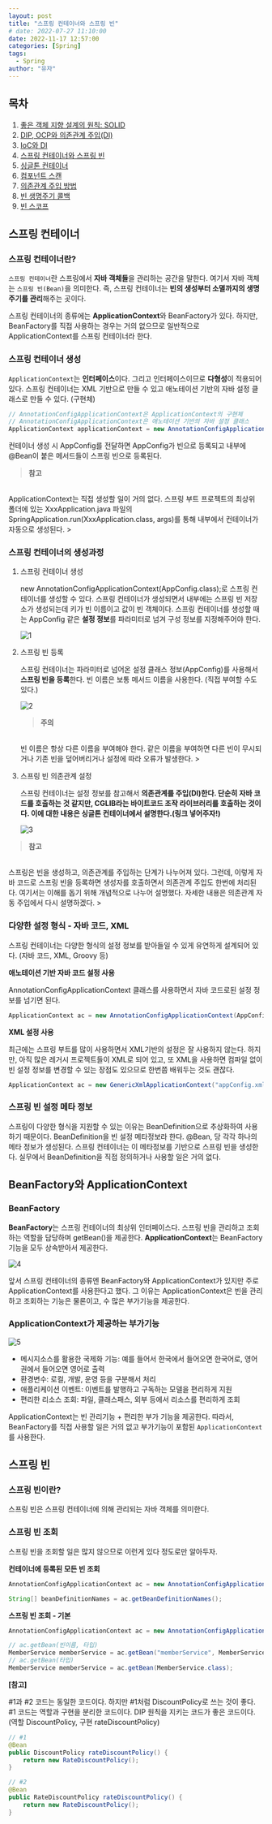```yaml
---
layout: post
title: "스프링 컨테이너와 스프링 빈"
# date: 2022-07-27 11:10:00
date: 2022-11-17 12:57:00
categories: [Spring]
tags:
  - Spring
author: "유자"
---
```


## 목차

1. [좋은 객체 지향 설계의 원칙: SOLID](https://yessm621.github.io/spring/Spring-SOLID/)
2. [DIP, OCP와 의존관계 주입(DI)](https://yessm621.github.io/spring/Spring-DIP-OCP-DI/)
3. [IoC와 DI](https://yessm621.github.io/spring/Spring-IoC-DI/)
4. [스프링 컨테이너와 스프링 빈](https://yessm621.github.io/spring/Spring-SpringContainer-Bean/)
5. [싱글톤 컨테이너](https://yessm621.github.io/spring/Spring-Singleton/)
6. [컴포넌트 스캔](https://yessm621.github.io/spring/Spring-ComponentScan/)
7. [의존관계 주입 방법](https://yessm621.github.io/spring/Spring-Dependency-Injection/)
8. [빈 생명주기 콜백](https://yessm621.github.io/spring/Spring-BeanLifeCycle/)
9. [빈 스코프](https://yessm621.github.io/spring/Spring-BeanScope/) 

## 스프링 컨테이너

### 스프링 컨테이너란?

`스프링 컨테이너`란 스프링에서 **자바 객체들**을 관리하는 공간을 말한다. 여기서 자바 객체는 `스프링 빈(Bean)`을 의미한다. 즉, 스프링 컨테이너는 **빈의 생성부터 소멸까지의 생명주기를 관리**해주는 곳이다.

스프링 컨테이너의 종류에는 **ApplicationContext**와 BeanFactory가 있다. 하지만, BeanFactory를 직접 사용하는 경우는 거의 없으므로 일반적으로 ApplicationContext를 스프링 컨테이너라 한다.

### 스프링 컨테이너 생성

`ApplicationContext`는 **인터페이스**이다. 그리고 인터페이스이므로 **다형성**이 적용되어 있다. 스프링 컨테이너는 XML 기반으로 만들 수 있고 애노테이션 기반의 자바 설정 클래스로 만들 수 있다. (구현체)

```java
// AnnotationConfigApplicationContext은 ApplicationContext의 구현체
// AnnotationConfigApplicationContext은 애노테이션 기반의 자바 설정 클래스
ApplicationContext applicationContext = new AnnotationConfigApplicationContext(AppConfig.class);
```

컨테이너 생성 시 AppConfig를 전달하면 AppConfig가 빈으로 등록되고 내부에 @Bean이 붙은 메서드들이 스프링 빈으로 등록된다.

> **참고**
<br>
ApplicationContext는 직접 생성할 일이 거의 없다. 스프링 부트 프로젝트의 최상위 폴더에 있는 XxxApplication.java 파일의 SpringApplication.run(XxxApplication.class, args)를 통해 내부에서 컨테이너가 자동으로 생성된다.
>

### 스프링 컨테이너의 생성과정

1. 스프링 컨테이너 생성
    
    new AnnotationConfigApplicationContext(AppConfig.class);로 스프링 컨테이너를 생성할 수 있다. 스프링 컨테이너가 생성되면서 내부에는 스프링 빈 저장소가 생성되는데 키가 빈 이름이고 값이 빈 객체이다. 스프링 컨테이너를 생성할 때는 AppConfig 같은 **설정 정보**를 파라미터로 넘겨 구성 정보를 지정해주어야 한다.
    
    ![1](https://user-images.githubusercontent.com/79130276/181144974-0c3fb81e-31f7-4b1b-aa04-f9b059c87ebb.png)
    
2. 스프링 빈 등록
    
    스프링 컨테이너는 파라미터로 넘어온 설정 클래스 정보(AppConfig)를 사용해서 **스프링 빈을 등록**한다. 빈 이름은 보통 메서드 이름을 사용한다. (직접 부여할 수도 있다.)
    
    ![2](https://user-images.githubusercontent.com/79130276/181144978-e20f7d01-b7e0-4016-bac1-df15d2509cef.png)
    

    > **주의**
    <br>
    빈 이름은 항상 다른 이름을 부여해야 한다. 같은 이름을 부여하면 다른 빈이 무시되거나 기존 빈을 덮어버리거나 설정에 따라 오류가 발생한다.
    > 

3. 스프링 빈 의존관계 설정
    
    스프링 컨테이너는 설정 정보를 참고해서 **의존관계를 주입(DI)**한다. 단순히 자바 코드를 호출하는 것 같지만, CGLIB라는 바이트코드 조작 라이브러리를 호출하는 것이다. 이에 대한 내용은 싱글톤 컨테이너에서 설명한다.**(링크 넣어주자!)**
    

    ![3](https://user-images.githubusercontent.com/79130276/181144983-9a0ebefe-8156-479d-a85f-d19724b80eef.png)

> **참고**
<br>
스프링은 빈을 생성하고, 의존관계를 주입하는 단계가 나누어져 있다. 그런데, 이렇게 자바 코드로 스프링 빈을 등록하면 생성자를 호출하면서 의존관계 주입도 한번에 처리된다. 여기서는 이해를 돕기 위해 개념적으로 나누어 설명했다. 자세한 내용은 의존관계 자동 주입에서 다시 설명하겠다.
> 

### 다양한 설정 형식 - 자바 코드, XML

스프링 컨테이너는 다양한 형식의 설정 정보를 받아들일 수 있게 유연하게 설계되어 있다. (자바 코드, XML, Groovy 등)

**애노테이션 기반 자바 코드 설정 사용**

AnnotationConfigApplicationContext 클래스를 사용하면서 자바 코드로된 설정 정보를 넘기면 된다.

```java
ApplicationContext ac = new AnnotationConfigApplicationContext(AppConfig.class)
```

**XML 설정 사용**

최근에는 스프링 부트를 많이 사용하면서 XML기반의 설정은 잘 사용하지 않는다. 하지만, 아직 많은 레거시 프로젝트들이 XML로 되어 있고, 또 XML을 사용하면 컴파일 없이 빈 설정 정보를 변경할 수 있는 장점도 있으므로 한번쯤 배워두는 것도 괜찮다.

```java
ApplicationContext ac = new GenericXmlApplicationContext("appConfig.xml");
```

### 스프링 빈 설정 메타 정보

스프링이 다양한 형식을 지원할 수 있는 이유는 BeanDefinition으로 추상화하여 사용하기 때문이다. BeanDefinition을 빈 설정 메타정보라 한다. @Bean, <bean>당 각각 하나의 메타 정보가 생성된다. 스프링 컨테이너는 이 메타정보를 기반으로 스프링 빈을 생성한다. 실무에서 BeanDefinition을 직접 정의하거나 사용할 일은 거의 없다.

## BeanFactory와 ApplicationContext

### BeanFactory

**BeanFactory**는 스프링 컨테이너의 최상위 인터페이스다. 스프링 빈을 관리하고 조회하는 역할을 담당하며 getBean()을 제공한다. **ApplicationContext**는 BeanFactory 기능을 모두 상속받아서 제공한다. 

![4](https://user-images.githubusercontent.com/79130276/181144985-e8863757-adc6-4ff6-a535-3a3b78aeae22.png)

앞서 스프링 컨테이너의 종류엔 BeanFactory와 ApplicationContext가 있지만 주로 ApplicationContext를 사용한다고 했다. 그 이유는 ApplicationContext은 빈을 관리하고 조회하는 기능은 물론이고, 수 많은 부가기능을 제공한다.

### ApplicationContext가 제공하는 부가기능

![5](https://user-images.githubusercontent.com/79130276/181144988-fc3a0b6b-e075-4c8f-a6aa-8f941aff53a3.png)

- 메시지소스를 활용한 국제화 기능: 예를 들어서 한국에서 들어오면 한국어로, 영어권에서 들어오면 영어로 출력
- 환경변수: 로컬, 개발, 운영 등을 구분해서 처리
- 애플리케이션 이벤트: 이벤트를 발행하고 구독하는 모델을 편리하게 지원
- 편리한 리소스 조회: 파일, 클래스패스, 외부 등에서 리소스를 편리하게 조회

ApplicationContext는 빈 관리기능 + 편리한 부가 기능을 제공한다. 따라서, BeanFactory를 직접 사용할 일은 거의 없고 부가기능이 포함된 `ApplicationContext`를 사용한다.

## 스프링 빈

### 스프링 빈이란?

스프링 빈은 스프링 컨테이너에 의해 관리되는 자바 객체를 의미한다.

### 스프링 빈 조회

스프링 빈을 조회할 일은 많지 않으므로 이런게 있다 정도로만 알아두자.

**컨테이너에 등록된 모든 빈 조회**

```java
AnnotationConfigApplicationContext ac = new AnnotationConfigApplicationContext(AppConfig.class);

String[] beanDefinitionNames = ac.getBeanDefinitionNames();
```

**스프링 빈 조회 - 기본**

```java
AnnotationConfigApplicationContext ac = new AnnotationConfigApplicationContext(AppConfig.class);

// ac.getBean(빈이름, 타입)
MemberService memberService = ac.getBean("memberService", MemberService.class);
// ac.getBean(타입)
MemberService memberService = ac.getBean(MemberService.class);
```

**[참고]**

#1과 #2 코드는 동일한 코드이다. 하지만 #1처럼 DiscountPolicy로 쓰는 것이 좋다. #1 코드는 역할과 구현을 분리한 코드이다. DIP 원칙을 지키는 코드가 좋은 코드이다. (역할 DiscountPolicy, 구현 rateDiscountPolicy)

```java
// #1
@Bean
public DiscountPolicy rateDiscountPolicy() {
    return new RateDiscountPolicy();
}

// #2
@Bean
public RateDiscountPolicy rateDiscountPolicy() {
    return new RateDiscountPolicy();
}
```